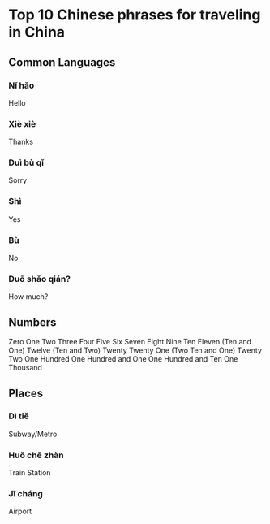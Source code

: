 # Top 10 Chinese phrases for traveling in China

## Common Languages

### Nǐ hǎo

<Chinese word="你好">
<template #pinyin>nǐ hǎo</template>
Hello
</Chinese>

### Xiè xiè

<Chinese word="谢谢">
<template #pinyin>xiè xiè</template>
Thanks
</Chinese>

### Duì bù qǐ

<Chinese word="对不起">
<template #pinyin>duì bù qǐ</template>
Sorry
</Chinese>

### Shì

<Chinese word="是">
<template #pinyin>shì</template>
Yes
</Chinese>

### Bù

<Chinese word="不">
<template #pinyin>bù</template>
No
</Chinese>

### Duō shǎo qián?

<Chinese word="多少钱">
<template #pinyin>duō shǎo qián</template>
How much?
</Chinese>

## Numbers

<Chinese word="零">
<template #pinyin>líng</template>
Zero
</Chinese>

<Chinese word="一二三四五">
<template #pinyin>yī èr sān sì wǔ</template>
One Two Three Four Five
</Chinese>

<Chinese word="六七八九十">
<template #pinyin>liù qī bā jiǔ shí</template>
Six Seven Eight Nine Ten
</Chinese>

<Chinese word="十一">
<template #pinyin>shí yī</template>
Eleven (Ten and One)
</Chinese>

<Chinese word="十二">
<template #pinyin>shí èr</template>
Twelve (Ten and Two)
</Chinese>

<Chinese word="二十">
<template #pinyin>èr shí</template>
Twenty
</Chinese>

<Chinese word="二十一">
<template #pinyin>èr shí yī</template>
Twenty One (Two Ten and One)
</Chinese>

<Chinese word="二十二">
<template #pinyin>èr shí èr</template>
Twenty Two
</Chinese>

<Chinese word="一百">
<template #pinyin>yí bǎi</template>
One Hundred
</Chinese>

<Chinese word="一百零一">
<template #pinyin>yì bǎi líng yī</template>
One Hundred and One
</Chinese>

<Chinese word="一百一十">
<template #pinyin>yì bǎi yī shí</template>
One Hundred and Ten
</Chinese>

<Chinese word="一千">
<template #pinyin>yì yīan</template>
One Thousand
</Chinese>

## Places

### Dì tiě

<Chinese word="地铁">
<template #pinyin>dì tiě</template>
Subway/Metro
</Chinese>

### Huǒ chē zhàn

<Chinese word="火车站">
<template #pinyin>huǒ chē zhàn</template>
Train Station
</Chinese>

### Jī cháng

<Chinese word="机场">
<template #pinyin>jī chǎng</template>
Airport
</Chinese>
